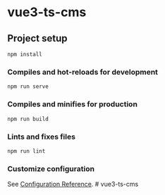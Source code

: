 # vue3-ts-cms## Project setup```npm install```### Compiles and hot-reloads for development```npm run serve```### Compiles and minifies for production```npm run build```### Lints and fixes files```npm run lint```### Customize configurationSee [Configuration Reference](https://cli.vuejs.org/config/).#   v u e 3 - t s - c m s   